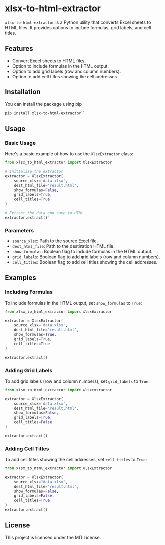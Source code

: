 
# xlsx-to-html-extractor

`xlsx-to-html-extractor` is a Python utility that converts Excel sheets to HTML files. It provides options to include formulas, grid labels, and cell titles.

## Features

- Convert Excel sheets to HTML files.
- Option to include formulas in the HTML output.
- Option to add grid labels (row and column numbers).
- Option to add cell titles showing the cell addresses.

## Installation

You can install the package using pip:

```bash
pip install xlsx-to-html-extractor`` 
```

## Usage

### Basic Usage

Here's a basic example of how to use the `XlsxExtractor` class:

```python
from xlsx_to_html_extractor import XlsxExtractor

# Initialize the extractor
extractor = XlsxExtractor(
    source_xlsx='data.xlsx',
    dest_html_file='result.html',
    show_formulas=False,
    grid_labels=True,
    cell_titles=True
)

# Extract the data and save to HTML
extractor.extract()` 
```

### Parameters

-   `source_xlsx`: Path to the source Excel file.
-   `dest_html_file`: Path to the destination HTML file.
-   `show_formulas`: Boolean flag to include formulas in the HTML output.
-   `grid_labels`: Boolean flag to add grid labels (row and column numbers).
-   `cell_titles`: Boolean flag to add cell titles showing the cell addresses.

## Examples

### Including Formulas

To include formulas in the HTML output, set `show_formulas` to `True`:

```python
from xlsx_to_html_extractor import XlsxExtractor

extractor = XlsxExtractor(
    source_xlsx='data.xlsx',
    dest_html_file='result.html',
    show_formulas=True,
    grid_labels=True,
    cell_titles=True
)

extractor.extract()
```

### Adding Grid Labels

To add grid labels (row and column numbers), set `grid_labels` to `True`:

```python
from xlsx_to_html_extractor import XlsxExtractor

extractor = XlsxExtractor(
    source_xlsx='data.xlsx',
    dest_html_file='result.html',
    show_formulas=False,
    grid_labels=True,
    cell_titles=False
)

extractor.extract()
```

### Adding Cell Titles

To add cell titles showing the cell addresses, set `cell_titles` to `True`:

```python
from xlsx_to_html_extractor import XlsxExtractor

extractor = XlsxExtractor(
    source_xlsx="data.xlsx",
    dest_html_file="result.html",
    show_formulas=False,
    grid_labels=False,
    cell_titles=True
)
extractor.extract()
```

## License

This project is licensed under the MIT License.